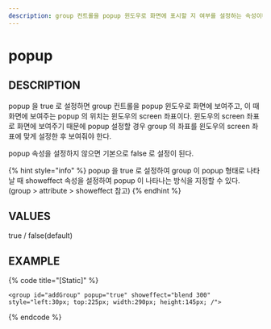 ```yaml
---
description: group 컨트롤을 popup 윈도우로 화면에 표시할 지 여부를 설정하는 속성이다.
---
```


# popup

## DESCRIPTION

popup 을 true 로 설정하면 group 컨트롤을 popup 윈도우로 화면에 보여주고, 이 때 화면에 보여주는 popup 의 위치는 윈도우의 screen 좌표이다. 윈도우의 screen 좌표로 화면에 보여주기 때문에 popup 설정할 경우 group 의 좌표를 윈도우의 screen 좌표에 맞게 설정한 후 보여줘야 한다.

popup 속성을 설정하지 않으면 기본으로 false 로 설정이 된다.

{% hint style="info" %}
popup 을 true 로 설정하여 group 이 popup 형태로 나타날 때 showeffect 속성을 설정하여 popup 이 나타나는 방식을 지정할 수 있다. \(group &gt; attribute &gt; showeffect 참고\)
{% endhint %}

## VALUES

true / false\(default\)

## EXAMPLE

{% code title="\[Static\]" %}
```markup
<group id="addGroup" popup="true" showeffect="blend 300" style="left:30px; top:225px; width:290px; height:145px; /">
```
{% endcode %}

